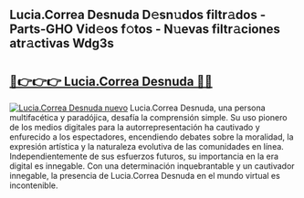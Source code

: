 ## Lucia.Correa Desnuda D𝚎sn𝚞dos filtr𝚊dos - Parts-GHO Vid𝚎os f𝚘tos - N𝚞evas filtr𝚊ciones atr𝚊ctivas Wdg3s

# <h2><a href="http://mb6soo.tromn.icu/?c=Lucia.Correa+Desnuda">🔗👉👉👉 Lucia.Correa Desnuda 🔗🔗</a></h2>

[![Lucia.Correa Desnuda nuevo](https://i.imgur.com/pEAQMta.gif)](http://mb6soo.tromn.icu/?c=Lucia.Correa+Desnuda)
Lucia.Correa Desnuda, una persona multifacética y paradójica, desafía la comprensión simple. Su uso pionero de los medios digitales para la autorrepresentación ha cautivado y enfurecido a los espectadores, encendiendo debates sobre la moralidad, la expresión artística y la naturaleza evolutiva de las comunidades en línea. Independientemente de sus esfuerzos futuros, su importancia en la era digital es innegable. Con una determinación inquebrantable y un cautivador innegable, la presencia de Lucia.Correa Desnuda en el mundo virtual es incontenible.
